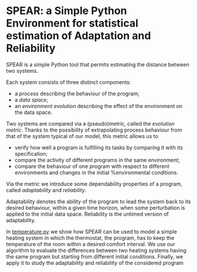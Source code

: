 # SPEAR: a Simple Python Environment for statistical estimation of Adaptation and Reliability

SPEAR is a simple Python tool that permits estimating the distance between two systems. 

Each system consists of three distinct components: 
  * a *process* describing the behaviour of the program; 
  * a *data space*; 
  * an *environment evolution* describing the effect of the environment on the data space.

Two systems are compared via a (pseudo)metric, called the *evolution metric*. Thanks to the possibility of extrapolating process behaviour from that of the system typical of our model, this metric allows us to
  * verify how well a program is fulfilling its tasks by comparing it with its specification;
  * compare the activity of different programs in the same environment;
  * compare the behaviour of one program with respect to different environments and changes in the initial %environmental 
conditions.

Via the metric we introduce some dependability properties of a program, called *adaptability* and *reliability*.

Adaptability denotes the ability of the program to lead the system back to its desired behaviour, within a given time horizon, when some perturbation is applied to the initial data space. Reliability is the untimed version of adaptability.

In [temperature.py](./temperature.py) we show how SPEAR can be used to model a simple heating system in which the thermostat, the program, has to keep the temperature of the room within a desired comfort interval. We use our algorithm to evaluate the differences between two heating systems having the same program but starting from different initial conditions. Finally, we apply it to study the adaptability and reliability of the considered program

